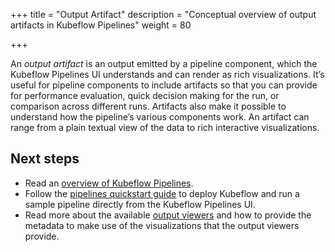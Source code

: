+++
title = "Output Artifact"
description = "Conceptual overview of output artifacts in Kubeflow Pipelines"
weight = 80
                    
+++

An *output artifact* is an output emitted by a pipeline component, which the
Kubeflow Pipelines UI understands and can render as rich visualizations. It’s
useful for pipeline components to include artifacts so that you can provide for
performance evaluation, quick decision making for the run, or comparison across
different runs. Artifacts also make it possible to understand how the pipeline’s
various components work. An artifact can range from a plain textual view of the
data to rich interactive visualizations.

## Next steps

* Read an [overview of Kubeflow Pipelines](/docs/components/pipelines/overview/).
* Follow the [pipelines quickstart guide](/docs/components/pipelines/getting-started/) 
  to deploy Kubeflow and run a sample pipeline directly from the Kubeflow 
  Pipelines UI.
* Read more about the available 
  [output viewers](/docs/components/pipelines/legacy-v1/sdk/output-viewer/) 
  and how to provide the metadata to make use of the visualizations
  that the output viewers provide.
